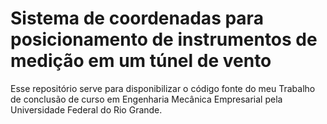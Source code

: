 # Sistema de coordenadas para posicionamento de instrumentos de medição em um túnel de vento
Esse repositório serve para disponibilizar o código fonte do meu Trabalho de conclusão de curso em Engenharia Mecânica Empresarial
pela Universidade Federal do Rio Grande.
